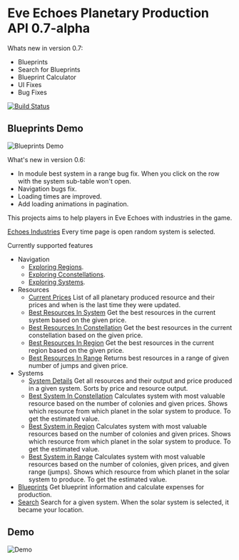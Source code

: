 # Eve Echoes Planetary Production API 0.7-alpha

Whats new in version 0.7:
- Blueprints 
- Search for Blueprints
- Blueprint Calculator
- UI Fixes
- Bug Fixes

[![Build Status](https://dev.azure.com/zdravkovBG/Eve%20Echoes%20Industries/_apis/build/status/pirocorp.Eve-Echoes-Planetary-Production-API?branchName=main)](https://dev.azure.com/zdravkovBG/Eve%20Echoes%20Industries/_build/latest?definitionId=4&branchName=main)

## Blueprints Demo
![Blueprints Demo](Blueprints%20Demo.gif)

What's new in version 0.6:
- In module best system in a range bug fix. When you click on the row with the system sub-table won't open.
- Navigation bugs fix. 
- Loading times are improved.
- Add loading animations in pagination.

This projects aims to help players in Eve Echoes with industries in the game.

[Echoes Industries](https://www.echoesindustries.com/) Every time page is open random system is selected.

Currently supported features
- Navigation
  - [Exploring Regions](https://www.echoesindustries.com/navigation/regions).
  - [Exploring Cconstellations](https://www.echoesindustries.com/navigation/constellations).
  - [Exploring Systems](https://www.echoesindustries.com/navigation/systems).
- Resources
  - [Current Prices](https://www.echoesindustries.com/resources/details) List of all planetary produced resource and their prices and when is the last time they were updated.
  - [Best Resources In System](https://www.echoesindustries.com/resources/system) Get the best resources in the current system based on the given price.
  - [Best Resources In Constellation](https://www.echoesindustries.com/resources/constellation) Get the best resources in the current constellation based on the given price.
  - [Best Resources In Region](https://www.echoesindustries.com/resources/region) Get the best resources in the current region based on the given price.
  - [Best Resources In Range](https://www.echoesindustries.com/resources/range) Returns best resources in a range of given number of jumps and given price.
- Systems
  - [System Details](https://www.echoesindustries.com/systems) Get all resources and their output and price produced in a given system. Sorts by price and resource output.
  - [Best System In Constellation](https://www.echoesindustries.com/systems/constellation) Calculates system with most valuable resource based on the number of colonies and given prices. Shows which resource from which planet in the solar system to produce. To get the estimated value.
  - [Best System in Region](https://www.echoesindustries.com/systems/region) Calculates system with most valuable resources based on the number of colonies and given prices. Shows which resource from which planet in the solar system to produce. To get the estimated value.
  - [Best System in Range](https://www.echoesindustries.com/systems/range) Calculates system with most valuable resources based on the number of colonies, given prices, and given range (jumps). Shows which resource from which planet in the solar system to produce. To get the estimated value.
- [Blueprints](https://www.echoesindustries.com/blueprints) Get blueprint information and calculate expenses for production.
- [Search](https://www.echoesindustries.com/) Search for a given system. When the solar system is selected, it became your location.

## Demo
![Demo](Demo.gif)

